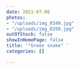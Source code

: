 ```yaml
---
date: 2021-07-08
photos:
- "/uploads/img_0349.jpg"
- "/uploads/img_0350.jpg"
outOfStock: false
showInHomePage: false
title: '"Green snake" '
categories: []

---
```

